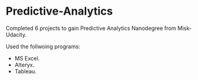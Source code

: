# Predictive-Analytics

Completed 6 projects to gain Predictive Analytics Nanodegree from Misk-Udacity.

Used the follwoing programs:
- MS Excel.
- Alteryx.
- Tableau.
